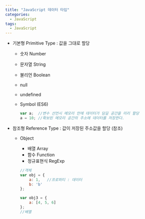 ```yaml
---
title: "JavaScript 데이터 타입"
categories:
  - JavaScript
tags:
  - JavaScript
---
```


- 기본형 Primitive Type : 값을 그대로 할당
  - 숫자 Number
  - 문자열 String
  - 불리언 Boolean
  - null
  - undefined
  - Symbol (ES6)

    ```js
    var a;  //변수 선언시 메모리 안에 데이터가 담길 공간을 미리 할당
    a = 10; //확보된 메모리 공간의 주소에 데이터를 저장한다.
    ```

- 참조형 Reference Type : 값이 저장된 주소값을 할당 (참조)
  - Object 
    - 배열 Array
    - 함수 Function
    - 정규표현식 RegExp

    ```js
    //객체
    var obj = {
        a: 1,   //프로퍼티 : 데이터
        b: 'b'
    };
    ```

    ```js
    var obj3 = {
        a: [4, 5, 6]
    };
    //배열
    ```
    